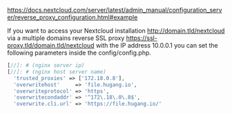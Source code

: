 https://docs.nextcloud.com/server/latest/admin_manual/configuration_server/reverse_proxy_configuration.html#example

If you want to access your Nextcloud installation http://domain.tld/nextcloud via a multiple domains reverse SSL proxy https://ssl-proxy.tld/domain.tld/nextcloud with the IP address 10.0.0.1 you can set the following parameters inside the config/config.php.

```php
[//]: # (nginx server ip)
[//]: # (nginx host server name)
  'trusted_proxies' => ['172.18.0.8'],
  'overwritehost'     => 'file.hugang.io',
  'overwriteprotocol' => 'https',
  'overwritecondaddr' => '^172\.18\.0\.8$',
  'overwrite.cli.url' => 'https://file.hugang.io/'
```
